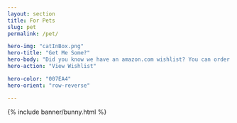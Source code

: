 ```yaml
---
layout: section
title: For Pets
slug: pet
permalink: /pet/

hero-img: "catInBox.png"
hero-title: "Get Me Some?"
hero-body: "Did you know we have an amazon.com wishlist? You can order treats and toys (and supplies) for us."
hero-action: "View Wishlist"

hero-color: "007EA4"
hero-orient: "row-reverse"

---
```


{% include banner/bunny.html %}